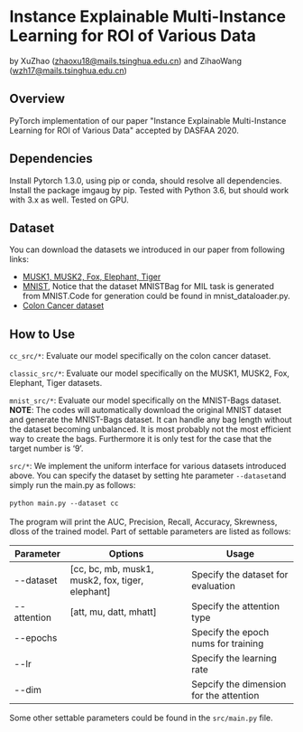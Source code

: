 Instance Explainable Multi-Instance Learning for ROI of Various Data
================================================

by XuZhao (<zhaoxu18@mails.tsinghua.edu.cn>) and ZihaoWang (<wzh17@mails.tsinghua.edu.cn>)

Overview
--------

PyTorch implementation of our paper "Instance Explainable Multi-Instance Learning for ROI of Various Data" accepted by DASFAA 2020.


Dependencies
------------

Install Pytorch 1.3.0, using pip or conda, should resolve all dependencies.
Install the package imgaug by pip.
Tested with Python 3.6, but should work with 3.x as well.
Tested on GPU.

Dataset
-------

You can download the datasets we introduced in our paper from following links:
* [MUSK1, MUSK2, Fox, Elephant, Tiger](http://www.cs.columbia.edu/~andrews/mil/data/MIL-Data-2002-Musk-Corel-Trec9-MATLAB.tgz)
* [MNIST](http://yann.lecun.com/exdb/mnist/), Notice that the dataset MNISTBag for MIL task is generated from MNIST.Code for generation could be found in mnist_dataloader.py.
* [Colon Cancer dataset](https://warwick.ac.uk/fac/sci/dcs/research/tia/data/crchistolabelednucleihe/crchistophenotypes_2016_04_28.zip)


How to Use
----------
`cc_src/*`: Evaluate our model specifically on the colon cancer dataset.

`classic_src/*`: Evaluate our model specifically on the MUSK1, MUSK2, Fox, Elephant, Tiger datasets.

`mnist_src/*`: Evaluate our model specifically on the MNIST-Bags dataset. 
__NOTE__: The codes will automatically download the original MNIST dataset and generate the MNIST-Bags dataset. It can handle any bag length without the dataset becoming unbalanced. It is most probably not the most efficient way to create the bags. Furthermore it is only test for the case that the target number is ‘9’.

`src/*`: We implement the uniform interface for various datasets introduced above. You can specify the dataset by setting hte parameter `--dataset`and simply run the main.py as follows:
<br>
<br>
`python main.py --dataset cc`
<br>
<br>
The program will print the AUC, Precision, Recall, Accuracy, Skrewness, dloss of the trained model. Part of settable parameters are listed as follows:

Parameter | Options | Usage
--------- | ------- | -----
--dataset | [cc, bc, mb, musk1, musk2, fox, tiger, elephant] | Specify the dataset for evaluation
--attention | [att, mu, datt, mhatt] | Specify the attention type 
--epochs | | Specify the epoch nums for training
--lr | | Specify the learning rate
--dim | | Sepcify the dimension for the attention

Some other settable parameters could be found in the `src/main.py` file.
